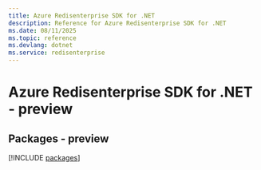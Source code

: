 ```yaml
---
title: Azure Redisenterprise SDK for .NET
description: Reference for Azure Redisenterprise SDK for .NET
ms.date: 08/11/2025
ms.topic: reference
ms.devlang: dotnet
ms.service: redisenterprise
---
```

# Azure Redisenterprise SDK for .NET - preview
## Packages - preview
[!INCLUDE [packages](redisenterprise-index.md)]